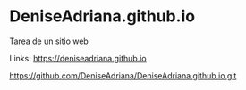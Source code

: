 # DeniseAdriana.github.io
Tarea de un sitio web

Links:
https://deniseadriana.github.io

https://github.com/DeniseAdriana/DeniseAdriana.github.io.git
